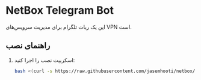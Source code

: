 # NetBox Telegram Bot

این یک ربات تلگرام برای مدیریت سرویس‌های VPN است.

## راهنمای نصب

1. اسکریپت نصب را اجرا کنید:
   ```bash
   bash <(curl -s https://raw.githubusercontent.com/jasemhooti/netbox/main/install.sh)
